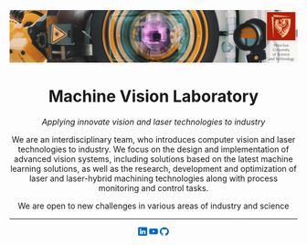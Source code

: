 <p align="center"><img src="https://github.com/mvlab-git/.github/blob/main/readmeImages/header.jpg" width="900"></p>

<div align=center>

# Machine Vision Laboratory

*Applying innovate vision and laser technologies to industry*



We are an interdisciplinary team, who introduces computer vision and laser technologies to industry. We focus on the design and implementation of advanced vision systems, including solutions based on the latest machine learning solutions, as well as the research, development and optimization of laser and laser-hybrid machining technologies along with process monitoring and control tasks.

We are open to new challenges in various areas of industry and science

---

<a href="https://www.linkedin.com/company/68749470/" style="text-decoration:none;">
    <img src="https://github.com/mvlab-git/.github/blob/main/readmeImages/social-linkedin.png" width=3%></a> 
<a href="https://www.youtube.com/channel/UCyeLfi7MUmoUAJlK1sNjkgQ" style="text-decoration:none;">
    <img src="https://github.com/mvlab-git/.github/blob/main/readmeImages/social-youtube.png" width=3%></a>    
<a href="https://github.com/orgs/mvlab-git/repositories" style="text-decoration:none;">
    <img src="https://github.com/mvlab-git/.github/blob/main/readmeImages/social-github.png" width=3%></a>
</div>
